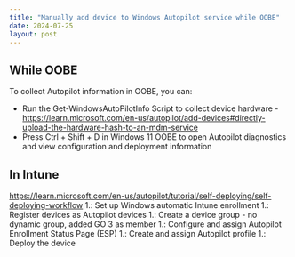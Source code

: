 ```yaml
---
title: "Manually add device to Windows Autopilot service while OOBE"
date: 2024-07-25
layout: post
---
```



## While OOBE 

To collect Autopilot information in OOBE, you can:
- Run the Get-WindowsAutoPilotInfo Script to collect device hardware - https://learn.microsoft.com/en-us/autopilot/add-devices#directly-upload-the-hardware-hash-to-an-mdm-service
- Press Ctrl + Shift + D in Windows 11 OOBE to open Autopilot diagnostics and view configuration and deployment information

## In Intune

https://learn.microsoft.com/en-us/autopilot/tutorial/self-deploying/self-deploying-workflow
1.: Set up Windows automatic Intune enrollment
1.: Register devices as Autopilot devices
1.: Create a device group - no dynamic group, added GO 3 as member
1.: Configure and assign Autopilot Enrollment Status Page (ESP)
1.: Create and assign Autopilot profile
1.: Deploy the device
